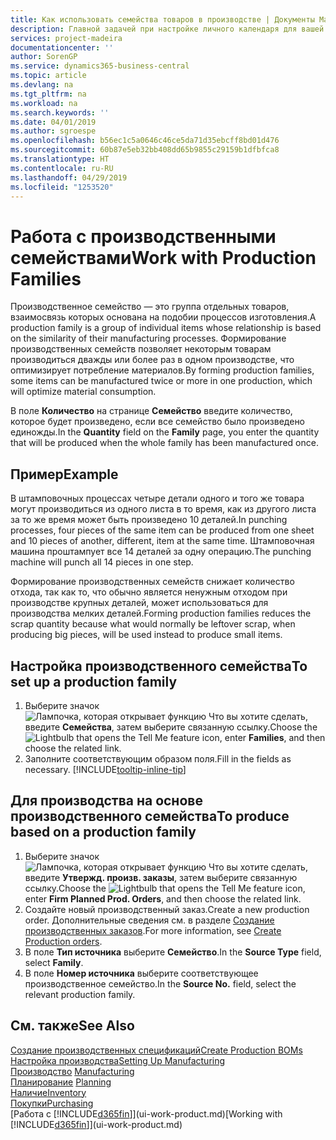 ```yaml
---
title: Как использовать семейства товаров в производстве | Документы Майкрософт
description: Главной задачей при настройке личного календаря для вашей организации или организации-партнера является внесение необходимых изменений статуса рабочих и нерабочих дней.
services: project-madeira
documentationcenter: ''
author: SorenGP
ms.service: dynamics365-business-central
ms.topic: article
ms.devlang: na
ms.tgt_pltfrm: na
ms.workload: na
ms.search.keywords: ''
ms.date: 04/01/2019
ms.author: sgroespe
ms.openlocfilehash: b56ec1c5a0646c46ce5da71d35ebcff8bd01d476
ms.sourcegitcommit: 60b87e5eb32bb408dd65b9855c29159b1dfbfca8
ms.translationtype: HT
ms.contentlocale: ru-RU
ms.lasthandoff: 04/29/2019
ms.locfileid: "1253520"
---
```

# <a name="work-with-production-families"></a><span data-ttu-id="96701-103">Работа с производственными семействами</span><span class="sxs-lookup"><span data-stu-id="96701-103">Work with Production Families</span></span>
<span data-ttu-id="96701-104">Производственное семейство — это группа отдельных товаров, взаимосвязь которых основана на подобии процессов изготовления.</span><span class="sxs-lookup"><span data-stu-id="96701-104">A production family is a group of individual items whose relationship is based on the similarity of their manufacturing processes.</span></span> <span data-ttu-id="96701-105">Формирование производственных семейств позволяет некоторым товарам производиться дважды или более раз в одном производстве, что оптимизирует потребление материалов.</span><span class="sxs-lookup"><span data-stu-id="96701-105">By forming production families, some items can be manufactured twice or more in one production, which will optimize material consumption.</span></span>

<span data-ttu-id="96701-106">В поле **Количество** на странице **Семейство** введите количество, которое будет произведено, если все семейство было произведено единожды.</span><span class="sxs-lookup"><span data-stu-id="96701-106">In the **Quantity** field on the **Family** page, you enter the quantity that will be produced when the whole family has been manufactured once.</span></span>

## <a name="example"></a><span data-ttu-id="96701-107">Пример</span><span class="sxs-lookup"><span data-stu-id="96701-107">Example</span></span>
<span data-ttu-id="96701-108">В штамповочных процессах четыре детали одного и того же товара могут производиться из одного листа в то время, как из другого листа за то же время может быть произведено 10 деталей.</span><span class="sxs-lookup"><span data-stu-id="96701-108">In punching processes, four pieces of the same item can be produced from one sheet and 10 pieces of another, different, item at the same time.</span></span> <span data-ttu-id="96701-109">Штамповочная машина проштампует все 14 деталей за одну операцию.</span><span class="sxs-lookup"><span data-stu-id="96701-109">The punching machine will punch all 14 pieces in one step.</span></span>

<span data-ttu-id="96701-110">Формирование производственных семейств снижает количество отхода, так как то, что обычно является ненужным отходом при производстве крупных деталей, может использоваться для производства мелких деталей.</span><span class="sxs-lookup"><span data-stu-id="96701-110">Forming production families reduces the scrap quantity because what would normally be leftover scrap, when producing big pieces, will be used instead to produce small items.</span></span>

## <a name="to-set-up-a-production-family"></a><span data-ttu-id="96701-111">Настройка производственного семейства</span><span class="sxs-lookup"><span data-stu-id="96701-111">To set up a production family</span></span>
1. <span data-ttu-id="96701-112">Выберите значок ![Лампочка, которая открывает функцию Что вы хотите сделать](media/ui-search/search_small.png "Что вы хотите сделать"), введите **Семейства**, затем выберите связанную ссылку.</span><span class="sxs-lookup"><span data-stu-id="96701-112">Choose the ![Lightbulb that opens the Tell Me feature](media/ui-search/search_small.png "Tell me what you want to do") icon, enter **Families**, and then choose the related link.</span></span>
2. <span data-ttu-id="96701-113">Заполните соответствующим образом поля.</span><span class="sxs-lookup"><span data-stu-id="96701-113">Fill in the fields as necessary.</span></span> [!INCLUDE[tooltip-inline-tip](includes/tooltip-inline-tip_md.md)]

## <a name="to-produce-based-on-a-production-family"></a><span data-ttu-id="96701-114">Для производства на основе производственного семейства</span><span class="sxs-lookup"><span data-stu-id="96701-114">To produce based on a production family</span></span>
1. <span data-ttu-id="96701-115">Выберите значок ![Лампочка, которая открывает функцию Что вы хотите сделать](media/ui-search/search_small.png "Что вы хотите сделать"), введите **Утвержд. произв. заказы**, затем выберите связанную ссылку.</span><span class="sxs-lookup"><span data-stu-id="96701-115">Choose the ![Lightbulb that opens the Tell Me feature](media/ui-search/search_small.png "Tell me what you want to do") icon, enter **Firm Planned Prod. Orders**, and then choose the related link.</span></span>
2. <span data-ttu-id="96701-116">Создайте новый производственный заказ.</span><span class="sxs-lookup"><span data-stu-id="96701-116">Create a new production order.</span></span> <span data-ttu-id="96701-117">Дополнительные сведения см. в разделе [Создание производственных заказов](production-how-to-create-production-orders.md).</span><span class="sxs-lookup"><span data-stu-id="96701-117">For more information, see [Create Production orders](production-how-to-create-production-orders.md).</span></span>
3. <span data-ttu-id="96701-118">В поле **Тип источника** выберите **Семейство**.</span><span class="sxs-lookup"><span data-stu-id="96701-118">In the **Source Type** field, select **Family**.</span></span>  
4. <span data-ttu-id="96701-119">В поле **Номер источника** выберите соответствующее производственное семейство.</span><span class="sxs-lookup"><span data-stu-id="96701-119">In the **Source No.** field, select the relevant production family.</span></span>

## <a name="see-also"></a><span data-ttu-id="96701-120">См. также</span><span class="sxs-lookup"><span data-stu-id="96701-120">See Also</span></span>
[<span data-ttu-id="96701-121">Создание производственных спецификаций</span><span class="sxs-lookup"><span data-stu-id="96701-121">Create Production BOMs</span></span>](production-how-to-create-production-boms.md)  
[<span data-ttu-id="96701-122">Настройка производства</span><span class="sxs-lookup"><span data-stu-id="96701-122">Setting Up Manufacturing</span></span>](production-configure-production-processes.md)  
<span data-ttu-id="96701-123">[Производство](production-manage-manufacturing.md)  </span><span class="sxs-lookup"><span data-stu-id="96701-123">[Manufacturing](production-manage-manufacturing.md)  </span></span>  
<span data-ttu-id="96701-124">[Планирование](production-planning.md) </span><span class="sxs-lookup"><span data-stu-id="96701-124">[Planning](production-planning.md) </span></span>  
[<span data-ttu-id="96701-125">Наличие</span><span class="sxs-lookup"><span data-stu-id="96701-125">Inventory</span></span>](inventory-manage-inventory.md)  
[<span data-ttu-id="96701-126">Покупки</span><span class="sxs-lookup"><span data-stu-id="96701-126">Purchasing</span></span>](purchasing-manage-purchasing.md)  
<span data-ttu-id="96701-127">[Работа с [!INCLUDE[d365fin](includes/d365fin_md.md)]](ui-work-product.md)</span><span class="sxs-lookup"><span data-stu-id="96701-127">[Working with [!INCLUDE[d365fin](includes/d365fin_md.md)]](ui-work-product.md)</span></span>
